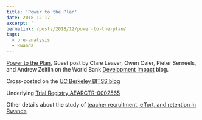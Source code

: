```yaml
---
title: 'Power to the Plan'
date: 2018-12-17
excerpt: ''
permalink: /posts/2018/12/power-to-the-plan/
tags:
  - pre-analysis
  - Rwanda
---
```


<!--- This post will show up by default. To disable scheduling of future posts, edit `config.yml` and set `future: false`.  --->


[Power to the Plan.](https://blogs.worldbank.org/impactevaluations/power-plan-guest-post-clare-leaver-owen-ozier-pieter-serneels-and-andrew-zeitlin) Guest post by Clare Leaver, Owen Ozier, Pieter Serneels, and Andrew Zeitlin on the World Bank [Development Impact](https://blogs.worldbank.org/impactevaluations/) blog.

Cross-posted on the [UC Berkeley BITSS blog](https://www.bitss.org/power-to-the-plan/)

Underlying [Trial Registry AEARCTR-0002565](https://www.socialscienceregistry.org/trials/2565)

Other details about the study of [teacher recruitment, effort, and retention in Rwanda](https://owenozier.github.io/publication/2021-07-01-rwanda-recruitment)
